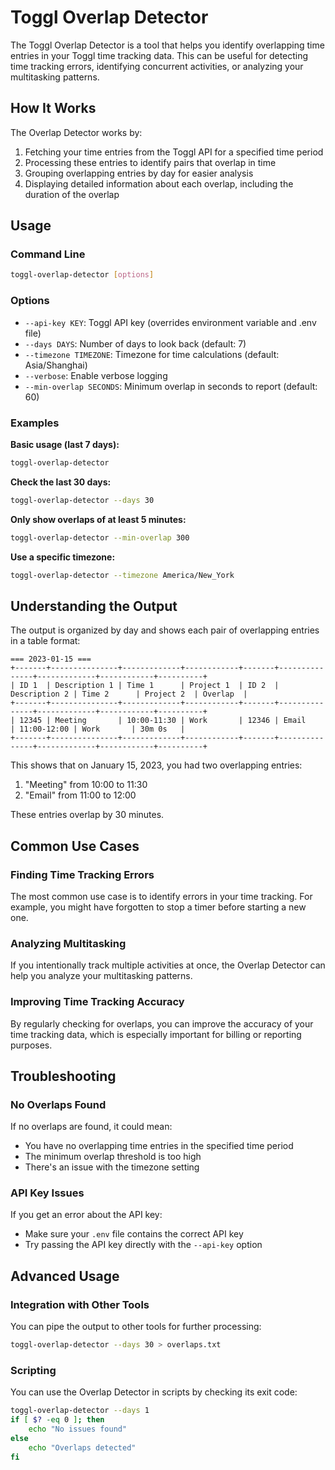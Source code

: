 # Toggl Overlap Detector

The Toggl Overlap Detector is a tool that helps you identify overlapping time entries in your Toggl time tracking data. This can be useful for detecting time tracking errors, identifying concurrent activities, or analyzing your multitasking patterns.

## How It Works

The Overlap Detector works by:

1. Fetching your time entries from the Toggl API for a specified time period
2. Processing these entries to identify pairs that overlap in time
3. Grouping overlapping entries by day for easier analysis
4. Displaying detailed information about each overlap, including the duration of the overlap

## Usage

### Command Line

```bash
toggl-overlap-detector [options]
```

### Options

- `--api-key KEY`: Toggl API key (overrides environment variable and .env file)
- `--days DAYS`: Number of days to look back (default: 7)
- `--timezone TIMEZONE`: Timezone for time calculations (default: Asia/Shanghai)
- `--verbose`: Enable verbose logging
- `--min-overlap SECONDS`: Minimum overlap in seconds to report (default: 60)

### Examples

**Basic usage (last 7 days):**
```bash
toggl-overlap-detector
```

**Check the last 30 days:**
```bash
toggl-overlap-detector --days 30
```

**Only show overlaps of at least 5 minutes:**
```bash
toggl-overlap-detector --min-overlap 300
```

**Use a specific timezone:**
```bash
toggl-overlap-detector --timezone America/New_York
```

## Understanding the Output

The output is organized by day and shows each pair of overlapping entries in a table format:

```
=== 2023-01-15 ===
+-------+---------------+-------------+------------+-------+---------------+-------------+------------+----------+
| ID 1  | Description 1 | Time 1      | Project 1  | ID 2  | Description 2 | Time 2      | Project 2  | Overlap  |
+-------+---------------+-------------+------------+-------+---------------+-------------+------------+----------+
| 12345 | Meeting       | 10:00-11:30 | Work       | 12346 | Email         | 11:00-12:00 | Work       | 30m 0s   |
+-------+---------------+-------------+------------+-------+---------------+-------------+------------+----------+
```

This shows that on January 15, 2023, you had two overlapping entries:
1. "Meeting" from 10:00 to 11:30
2. "Email" from 11:00 to 12:00

These entries overlap by 30 minutes.

## Common Use Cases

### Finding Time Tracking Errors

The most common use case is to identify errors in your time tracking. For example, you might have forgotten to stop a timer before starting a new one.

### Analyzing Multitasking

If you intentionally track multiple activities at once, the Overlap Detector can help you analyze your multitasking patterns.

### Improving Time Tracking Accuracy

By regularly checking for overlaps, you can improve the accuracy of your time tracking data, which is especially important for billing or reporting purposes.

## Troubleshooting

### No Overlaps Found

If no overlaps are found, it could mean:
- You have no overlapping time entries in the specified time period
- The minimum overlap threshold is too high
- There's an issue with the timezone setting

### API Key Issues

If you get an error about the API key:
- Make sure your `.env` file contains the correct API key
- Try passing the API key directly with the `--api-key` option

## Advanced Usage

### Integration with Other Tools

You can pipe the output to other tools for further processing:

```bash
toggl-overlap-detector --days 30 > overlaps.txt
```

### Scripting

You can use the Overlap Detector in scripts by checking its exit code:

```bash
toggl-overlap-detector --days 1
if [ $? -eq 0 ]; then
    echo "No issues found"
else
    echo "Overlaps detected"
fi
``` 